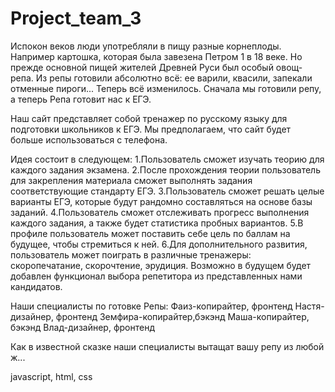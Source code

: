 # Project_team_3

Испокон веков люди употребляли в пищу разные корнеплоды. Например картошка, которая была завезена Петром 1 в 18 веке. Но прежде основной пищей жителей Древней Руси был особый овощ-репа. Из репы готовили абсолютно всё: ее варили, квасили, запекали отменные пироги... Теперь всё изменилось. Сначала мы готовили репу, а теперь Репа готовит нас к ЕГЭ.

Наш сайт представляет собой тренажер по русскому языку для подготовки школьников к ЕГЭ. Мы предполагаем, что сайт будет больше использоваться с телефона.

Идея состоит в следующем:
1.Пользователь сможет изучать теорию для каждого задания экзамена.
2.После прохождения теории пользователь для закрепления материала сможет выполнять задания соответствующие стандарту ЕГЭ.
3.Пользователь сможет решать целые варианты ЕГЭ, которые будут рандомно составляться на основе базы заданий.
4.Пользователь сможет отслеживать прогресс выполнения каждого задания, а также будет статистика пробных вариантов.
5.В профиле пользователь может поставить себе цель по баллам на будущее, чтобы стремиться к ней.
6.Для дополнительного развития, пользователь может поиграть в различные тренажеры: скоропечатание, скорочтение, эрудиция.
Возможно в будущем будет добавлен функционал выбора репетитора из представленных нами кандидатов.

Наши специалисты по готовке Репы:
Фаиз-копирайтер, фронтенд
Настя-дизайнер, фронтенд
Земфира-копирайтер,бэкэнд
Маша-копирайтер, бэкэнд
Влад-дизайнер, фронтенд

Как в известной сказке наши специалисты вытащат вашу репу из любой ж...

javascript, html, css

